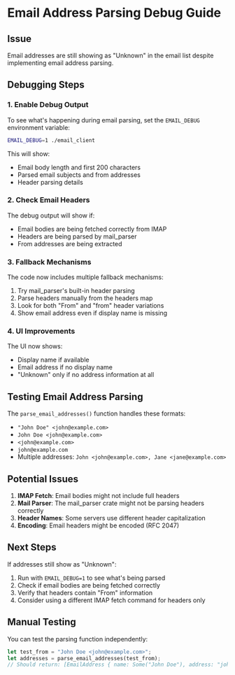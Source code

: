 # Email Address Parsing Debug Guide

## Issue
Email addresses are still showing as "Unknown" in the email list despite implementing email address parsing.

## Debugging Steps

### 1. Enable Debug Output
To see what's happening during email parsing, set the `EMAIL_DEBUG` environment variable:

```bash
EMAIL_DEBUG=1 ./email_client
```

This will show:
- Email body length and first 200 characters
- Parsed email subjects and from addresses
- Header parsing details

### 2. Check Email Headers
The debug output will show if:
- Email bodies are being fetched correctly from IMAP
- Headers are being parsed by mail_parser
- From addresses are being extracted

### 3. Fallback Mechanisms
The code now includes multiple fallback mechanisms:
1. Try mail_parser's built-in header parsing
2. Parse headers manually from the headers map
3. Look for both "From" and "from" header variations
4. Show email address even if display name is missing

### 4. UI Improvements
The UI now shows:
- Display name if available
- Email address if no display name
- "Unknown" only if no address information at all

## Testing Email Address Parsing

The `parse_email_addresses()` function handles these formats:
- `"John Doe" <john@example.com>`
- `John Doe <john@example.com>`
- `<john@example.com>`
- `john@example.com`
- Multiple addresses: `John <john@example.com>, Jane <jane@example.com>`

## Potential Issues

1. **IMAP Fetch**: Email bodies might not include full headers
2. **Mail Parser**: The mail_parser crate might not be parsing headers correctly
3. **Header Names**: Some servers use different header capitalization
4. **Encoding**: Email headers might be encoded (RFC 2047)

## Next Steps

If addresses still show as "Unknown":
1. Run with `EMAIL_DEBUG=1` to see what's being parsed
2. Check if email bodies are being fetched correctly
3. Verify that headers contain "From" information
4. Consider using a different IMAP fetch command for headers only

## Manual Testing

You can test the parsing function independently:
```rust
let test_from = "John Doe <john@example.com>";
let addresses = parse_email_addresses(test_from);
// Should return: [EmailAddress { name: Some("John Doe"), address: "john@example.com" }]
```

